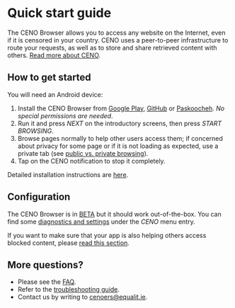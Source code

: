 # Quick start guide

The CENO Browser allows you to access any website on the Internet, even if it is censored in your country. CENO uses a peer-to-peer infrastructure to route your requests, as well as to store and share retrieved content with others. [Read more about CENO](ceno.md).

## How to get started

You will need an Android device:

1. Install the CENO Browser from [Google Play][ceno-gplay], [GitHub][ceno-gh] or [Paskoocheh][ceno-pask]. *No special permissions are needed*.
1. Run it and press *NEXT* on the introductory screens, then press *START BROWSING*.
1. Browse pages normally to help other users access them; if concerned about privacy for some page or if it is not loading as expected, use a private tab (see [public vs. private browsing](../concepts/public-private.md)).
1. Tap on the CENO notification to stop it completely.

Detailed installation instructions are [here](../browser/install.md).

## Configuration

The CENO Browser is in [BETA][BETA] but it should work out-of-the-box. You can find some [diagnostics and settings](../browser/settings.md) under the *CENO* menu entry.

If you want to make sure that your app is also helping others access blocked content, please [read this section](../browser/bridging.md).

## More questions?

* Please see the [FAQ](faq.md).
* Refer to the [troubleshooting guide](../browser/troubleshooting.md).
* Contact us by writing to [cenoers@equalit.ie](mailto:cenoers@equalit.ie).

[ceno-gplay]: https://play.google.com/store/apps/details?id=ie.equalit.ceno
[ceno-gh]: https://github.com/censorship-no/ceno-browser/releases
[ceno-pask]: https://paskoocheh.com/tools/124/android.html
[BETA]: https://en.wikipedia.org/wiki/Software_release_life_cycle#Beta

